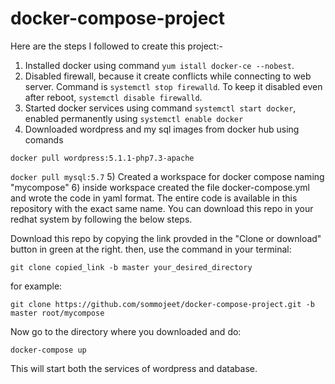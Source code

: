 # docker-compose-project

Here are the steps I followed to create this project:-

1) Installed docker using command ```yum istall docker-ce --nobest```.
2) Disabled firewall, because it create conflicts while connecting to web server. Command is ```systemctl stop firewalld```.
To keep it disabled even after reboot, ```systemctl disable firewalld```.
3) Started docker services using command ```systemctl start docker```, enabled permanently using ```systemctl enable docker```
4) Downloaded wordpress and my sql images from docker hub using comands

```docker pull wordpress:5.1.1-php7.3-apache```

```docker pull mysql:5.7```
5) Created a workspace for docker compose naming "mycompose"
6) inside workspace created the file docker-compose.yml and wrote the code in yaml format. The entire code is available in this repository with the exact same name. You can download this repo in your redhat system by following the below steps.

Download this repo by copying the link provded in the "Clone or download" button in green at the right.
then, use the command in your terminal:

```git clone copied_link -b master your_desired_directory```

for example:

```git clone https://github.com/sommojeet/docker-compose-project.git -b master root/mycompose```

Now go to the directory where you downloaded and do:

```docker-compose up```

This will start both the services of wordpress and database.
